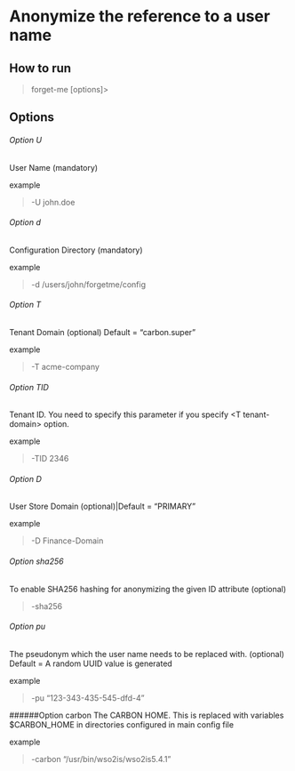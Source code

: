 # Anonymize the reference to a user name

## How to run

> forget-me \[options]>

## Options

###### Option U
User Name (mandatory)

example
>-U john.doe

###### Option d
Configuration Directory (mandatory)

example
> -d /users/john/forgetme/config

###### Option T
Tenant Domain (optional) Default = “carbon.super”

example
>-T acme-company

###### Option TID
Tenant ID. You need to specify this parameter
        if you specify \<T tenant-domain\> option.

example
> -TID 2346

###### Option D
User Store Domain (optional)|Default = “PRIMARY”

example
> -D Finance-Domain

###### Option sha256
To enable SHA256 hashing for anonymizing the given ID attribute (optional)
> -sha256

###### Option pu
The pseudonym which the user name needs to be
replaced with. (optional)  Default = A random UUID
value is generated

example
> -pu “123-343-435-545-dfd-4”

######Option carbon
The CARBON HOME. This is replaced with variables
$CARBON_HOME in directories configured in main
config file

example
> -carbon “/usr/bin/wso2is/wso2is5.4.1”



